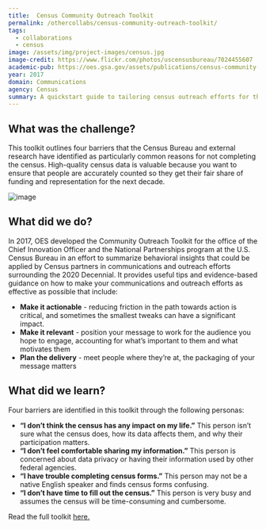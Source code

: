 ```yaml
---
title:  Census Community Outreach Toolkit
permalink: /othercollabs/census-community-outreach-toolkit/
tags:
  - collaborations
  - census
image: /assets/img/project-images/census.jpg
image-credit: https://www.flickr.com/photos/uscensusbureau/7024455607
academic-pub: https://oes.gsa.gov/assets/publications/census-community-outreach-toolkit.pdf
year: 2017  
domain: Communications
agency: Census
summary: A quickstart guide to tailoring census outreach efforts for the people they serve
---
```

## What was the challenge?

This toolkit outlines four barriers that the Census Bureau and external research have identified as particularly common reasons for not completing the census. High-quality census data is valuable because you want to ensure that people are accurately counted so they get their fair share of funding and representation for the next decade.

![image]({{site.baseurl}}/assets/img/project-images/othercollabs/census-toolkit-how-to-use.png)

## What did we do?

In 2017, OES developed the Community Outreach Toolkit for the office of the Chief Innovation Officer and the National Partnerships program at the U.S. Census Bureau in an effort to summarize behavioral insights that could be applied by Census partners in communications and outreach efforts surrounding the 2020 Decennial.  It provides useful tips and evidence-based guidance on how to make your communications and outreach efforts as effective as possible that include:
- **Make it actionable** - reducing friction in the path towards action is critical, and sometimes the smallest tweaks can have a significant impact.
- **Make it relevant** - position your message to work for the audience you hope to engage, accounting for what’s important to them and what motivates them
- **Plan the delivery** - meet people where they’re at, the packaging of your message matters

## What did we learn?

Four barriers are identified in this toolkit through the following personas:
- **“I don’t think the census has any impact on my life.”** This person isn’t sure what the census does, how its data affects them, and why their participation matters.
- **“I don’t feel comfortable sharing my information.”** This person is concerned about data privacy or having their information used by other federal agencies.
- **“I have trouble completing census forms.”** This person may not be a native English speaker and finds census forms confusing.
- **“I don’t have time to fill out the census.”** This person is very busy and assumes the census will be time-consuming and cumbersome.
 
Read the full toolkit <a href="https://oes.gsa.gov/assets/publications/census-community-outreach-toolkit.pdf">here.</a>
